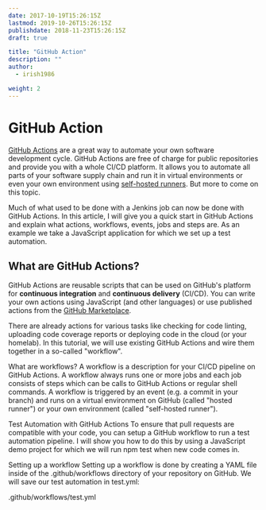 ```yaml
---
date: 2017-10-19T15:26:15Z
lastmod: 2019-10-26T15:26:15Z
publishdate: 2018-11-23T15:26:15Z
draft: true

title: "GitHub Action"
description: ""
author:
  - irish1986

weight: 2
---
```


# GitHub Action

[GitHub Actions](https://github.com/features/actions) are a great way to automate your own software development cycle. GitHub Actions are free of charge for public repositories and provide you with a whole CI/CD platform. It allows you to automate all parts of your software supply chain and run it in virtual environments or even your own environment using [self-hosted runners](https://docs.github.com/en/actions/hosting-your-own-runners/managing-self-hosted-runners/about-self-hosted-runners).  But more to come on this topic.

Much of what used to be done with a Jenkins job can now be done with GitHub Actions. In this article, I will give you a quick start in GitHub Actions and explain what actions, workflows, events, jobs and steps are. As an example we take a JavaScript application for which we set up a test automation.

## What are GitHub Actions?

GitHub Actions are reusable scripts that can be used on GitHub's platform for **continuous integration** and **continuous delivery** (CI/CD). You can write your own actions using JavaScript (and other languages) or use published actions from the [GitHub Marketplace](https://github.com/marketplace?type=actions).

There are already actions for various tasks like checking for code linting, uploading code coverage reports or deploying code in the cloud (or your homelab). In this tutorial, we will use existing GitHub Actions and wire them together in a so-called "workflow".

What are workflows?
A workflow is a description for your CI/CD pipeline on GitHub Actions. A workflow always runs one or more jobs and each job consists of steps which can be calls to GitHub Actions or regular shell commands. A workflow is triggered by an event (e.g. a commit in your branch) and runs on a virtual environment on GitHub (called "hosted runner") or your own environment (called "self-hosted runner").

Test Automation with GitHub Actions
To ensure that pull requests are compatible with your code, you can setup a GitHub workflow to run a test automation pipeline. I will show you how to do this by using a JavaScript demo project for which we will run npm test when new code comes in.

Setting up a workflow
Setting up a workflow is done by creating a YAML file inside of the .github/workflows directory of your repository on GitHub. We will save our test automation in test.yml:

.github/workflows/test.yml
